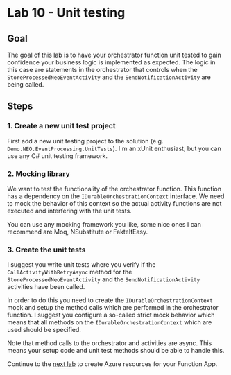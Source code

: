 # Lab 10 -  Unit testing

## Goal

The goal of this lab is to have your orchestrator function unit tested to gain confidence your business logic is implemented as expected. The logic in this case are statements in the orchestrator that controls when the `StoreProcessedNeoEventActivity` and the `SendNotificationActivity` are being called.

## Steps

### 1. Create a new unit test project

First add a new unit testing project to the solution (e.g. `Demo.NEO.EventProcessing.UnitTests`). I'm an xUnit enthusiast, but you can use any C# unit testing framework.

### 2. Mocking library

We want to test the functionality of the orchestrator function. This function has a dependency on the `IDurableOrchestrationContext` interface. We need to mock the behavior of this context so the actual activity functions are not executed and interfering with the unit tests.

You can use any mocking framework you like, some nice ones I can recommend are Moq, NSubstitute or FakteItEasy.

### 3. Create the unit tests

I suggest you write unit tests where you verify if the `CallActivityWithRetryAsync` method for the `StoreProcessedNeoEventActivity` and the `SendNotificationActivity` activities have been called.

In order to do this you need to create the `IDurableOrchestrationContext` mock and setup the method calls which are performed in the orchestrator function. I suggest you configure a so-called strict mock behavior which means that all methods on the `IDurableOrchestrationContext` which are used should be specified.

Note that method calls to the orchestrator and activities are async. This means your setup code and unit test methods should be able to handle this.

Continue to the [next lab](11_create_azure_resources.md) to create Azure resources for your Function App.
